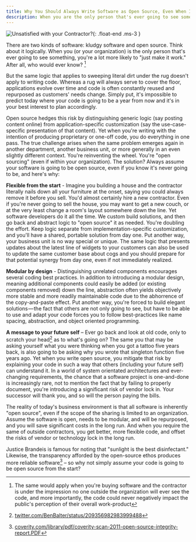 ```yaml
---
title: Why You Should Always Write Software as Open Source, Even When It's Never Going to Be
description: When you are the only person that's ever going to see something, you're a lot more likely to "just make it work. Therefore write open source
---
```


![Unsatisfied with your Contractor?](https://ben.balter.com/wp-content/uploads/2012/06/mike-holmes-203x300.jpeg){: .float-end .ms-3 }

There are two kinds of software: kludgy software and open source. Think about it logically. When you (or your organization) is the only person that's ever going to see something, you're a lot more likely to "just make it work." After all, who would ever know? [^1]

But the same logic that applies to sweeping literal dirt under the rug doesn't apply to writing code. Whereas a rug will always serve to cover the floor, applications evolve over time and code is often constantly reused and repurposed as customers' needs change. Simply put, it's impossible to predict today where your code is going to be a year from now and it's in your best interest to plan accordingly.

Open source hedges this risk by distinguishing generic logic (say posting content online) from application-specific customization (say the use-case-specific presentation of that content). Yet when you're writing with the intention of producing proprietary or one-off code, you do everything in one pass. The true challenge arises when the same problem emerges again in another department, another business unit, or more generally in an even slightly different context. You're reinventing the wheel. You're "open sourcing" (even if within your organization). The solution? Always assume your software is going to be open source, even if you know it's never going to be, and here's why:

**Flexible from the start** - Imagine you building a house and the contractor literally nails down all your furniture at the onset, saying you could always remove it before you sell. You'd almost certainly hire a new contractor. Even if you're never going to sell the house, you may want to get a new couch, or at the very least change a room's layout somewhere down the line. Yet software developers do it all the time. We custom build solutions, and then go back and abstract logic to "open source" it as needed. You're doubling the effort. Keep logic separate from implementation-specific customization, and you'll have a shared, portable solution from day one. Put another way, your business unit is no way special or unique. The same logic that presents updates about the latest line of widgets to your customers can also be used to update the same customer base about cogs and you should prepare for that potential synergy from day one, even if not immediately realized.

**Modular by design** - Distinguishing unrelated components encourages several coding best practices. In addition to introducing a modular design, meaning additional components could easily be added (or existing components removed) down the line, abstraction often yields objectively more stable and more readily maintainable code due to the abhorrence of the copy-and-paste effect. Put another way, you're forced to build elegant solutions — the fact that others are not only going to see, but have to be able to use and adapt your code forces you to follow best-practices like name spacing, abstraction, and object oriented programming.

**A message to your future self** – Ever go back and look at old code, only to scratch your head[^2] as to what's going on? The same you that may be asking yourself what you were thinking when you got a tattoo five years back, is also going to be asking why you wrote that singleton function five years ago. Yet when you write open source, you mitigate that risk by explaining your code in such a way that others (including your future self) can understand it. In a world of system orientated architectures and ever-changing requirements, the chance that a software project is one-and-done is increasingly rare, not to mention the fact that by failing to properly document, you're introducing a significant risk of vendor lock in. Your successor will thank you, and so will the person paying the bills.

The reality of today's business environment is that all software is inherently "open source", even if the scope of the sharing is limited to an organization. Assume the software is open, needs to be modular, and will be repurposed, and you will save significant costs in the long run. And when you require the same of outside contractors, you get better, more flexible code, and offset the risks of vendor or technology lock in the long run.

Justice Brandeis is famous for noting that "sunlight is the best disinfectant." Likewise, the transparency afforded by the open-source ethos produces more reliable software[^3] – so why not simply assume your code is going to be open source from the start?

[^1]: The same would apply when you're buying software and the contractor is under the impression no one outside the organization will ever see the code, and more importantly, the code could never negatively impact the public's perception of their overall work-product

[^2]: [twitter.com/BenBalter/status/209356982983999488](https://twitter.com/BenBalter/status/209356982983999488)

[^3]: [coverity.com/library/pdf/coverity-scan-2011-open-source-integrity-report.PDF](http://www.coverity.com/library/pdf/coverity-scan-2011-open-source-integrity-report.pdf)
